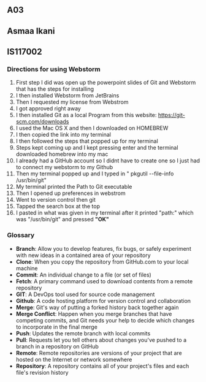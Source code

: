## A03
## Asmaa Ikani
## IS117002

### Directions for using Webstorm
1. First step I did was open up the powerpoint slides of Git and Webstorm that has the steps for installing
2. I then installed Webstorm from JetBrains
3. Then I requested my license from Webstrom
4. I got approved right away
5. I then installed Git as a local Program from this website: https://git-scm.com/downloads
6. I used the Mac OS X and then I downloaded on HOMEBREW
7. I then copied the link into my terminal
8. I then followed the steps that popped up for my terminal
9. Steps kept coming up and I kept pressing enter and the terminal downloaded homebrew into my mac
10. I already had a GitHub account so I didnt have to create one so I just had to connect my webstorm to my Github
11. Then my terminal popped up and I typed in " pkgutil --file-info /usr/bin/git"
12. My terminal printed the Path to Git executable
13. Then I opened up preferences in webstrom
14. Went to version control then git 
15. Tapped the search box at the top 
16. I pasted in what was given in my terminal after it printed "path:" which was "/usr/bin/git" and pressed **"OK"**

### Glossary
- **Branch**: Allow you to develop features, fix bugs, or safely experiment with new ideas in a contained area of your repository
- **Clone**: When you copy the repository from GitHub.com to your local machine
- **Commit**: An individual change to a file (or set of files)
- **Fetch**: A primary command used to download contents from a remote repository
- **GIT**: A DevOps tool used for source code management
- **Github**: A code hosting platform for version control and collaboration
- **Merge**: Git's way of putting a forked history back together again
- **Merge Conflict**: Happen when you merge branches that have competing commits, and Git needs your help to decide which changes to incorporate in the final merge
- **Push**: Updates the remote branch with local commits
- **Pull**: Requests let you tell others about changes you've pushed to a branch in a repository on GitHub
- **Remote**: Remote repositories are versions of your project that are hosted on the Internet or network somewhere
- **Repository**: A repository contains all of your project's files and each file's revision history 
